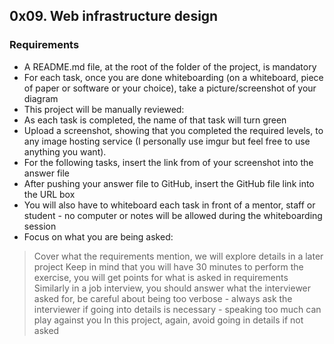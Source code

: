 ## 0x09. Web infrastructure design

### Requirements
- A README.md file, at the root of the folder of the project, is mandatory
- For each task, once you are done whiteboarding (on a whiteboard, piece of paper or software or your choice), take a picture/screenshot of your diagram
- This project will be manually reviewed:
- As each task is completed, the name of that task will turn green
- Upload a screenshot, showing that you completed the required levels, to any image hosting service (I personally use imgur but feel free to use anything you want).
- For the following tasks, insert the link from of your screenshot into the answer file
- After pushing your answer file to GitHub, insert the GitHub file link into the URL box
- You will also have to whiteboard each task in front of a mentor, staff or student - no computer or notes will be allowed during the whiteboarding session
- Focus on what you are being asked:
> Cover what the requirements mention, we will explore details in a later project
> Keep in mind that you will have 30 minutes to perform the exercise, you will get points for what is asked in requirements
> Similarly in a job interview, you should answer what the interviewer asked for, be careful about being too verbose - always ask the interviewer if going into details is necessary - speaking too much can play against you
> In this project, again, avoid going in details if not asked
